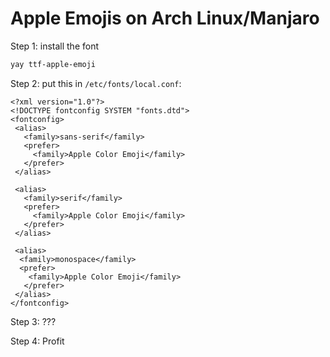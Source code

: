 # Apple Emojis on Arch Linux/Manjaro

Step 1: install the font

```bash
yay ttf-apple-emoji
```

Step 2: put this in `/etc/fonts/local.conf`:

```
<?xml version="1.0"?>
<!DOCTYPE fontconfig SYSTEM "fonts.dtd">
<fontconfig>
 <alias>
   <family>sans-serif</family>
   <prefer>
     <family>Apple Color Emoji</family>
   </prefer> 
 </alias>

 <alias>
   <family>serif</family>
   <prefer>
     <family>Apple Color Emoji</family>
   </prefer>
 </alias>

 <alias>
  <family>monospace</family>
  <prefer>
    <family>Apple Color Emoji</family>
   </prefer>
 </alias>
</fontconfig>
```

Step 3: ???

Step 4: Profit
